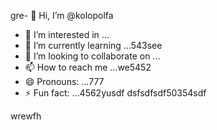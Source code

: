 gre- 👋 Hi, I’m @kolopolfa
- 👀 I’m interested in ...
- 🌱 I’m currently learning ...543see
- 💞️ I’m looking to collaborate on ...
- 📫 How to reach me ...we5452
- 😄 Pronouns: ...777
- ⚡ Fun fact: ...4562yusdf
dsfsdfsdf50354sdf
<!---bvfv15
kolopolfa/kolopolfa is a ✨ special ✨ repository bdsrwefecause its `README.md` (this file) appears on your GitHub profile.564552
You can click the Preview link to take a look at your changes.543hnjmmjjm
--->
wrewfh
